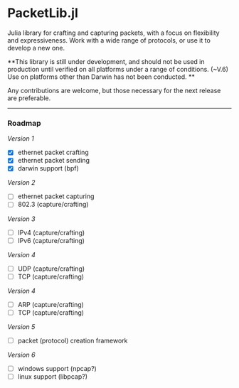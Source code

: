 # PacketLib.jl

Julia library for crafting and capturing packets, with a focus on flexibility and expressiveness. Work with a wide range of protocols, or use it to develop a new one.

**This library is still under development, and should not be used in production until verified on all platforms under a range of conditions. (~V.6) Use on platforms other than Darwin has not been conducted. **

Any contributions are welcome, but those necessary for the next release are preferable.

___

### Roadmap

_Version 1_

- [x] ethernet packet crafting
- [x] ethernet packet sending
- [x] darwin support (bpf)

_Version 2_

- [ ] ethernet packet capturing
- [ ] 802.3 (capture/crafting)

_Version 3_

- [ ] IPv4 (capture/crafting)
- [ ] IPv6 (capture/crafting)

_Version 4_

- [ ] UDP (capture/crafting)
- [ ] TCP (capture/crafting)

_Version 4_

- [ ] ARP (capture/crafting)
- [ ] TCP (capture/crafting)

_Version 5_

- [ ] packet (protocol) creation framework

_Version 6_
- [ ] windows support (npcap?)
- [ ] linux support (libpcap?)
